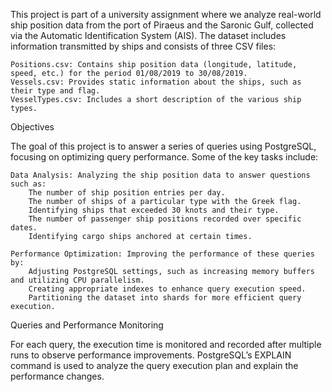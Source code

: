 This project is part of a university assignment where we analyze real-world ship position data from the port of Piraeus and the Saronic Gulf, collected via the Automatic Identification System (AIS). The dataset includes information transmitted by ships and consists of three CSV files:

    Positions.csv: Contains ship position data (longitude, latitude, speed, etc.) for the period 01/08/2019 to 30/08/2019.
    Vessels.csv: Provides static information about the ships, such as their type and flag.
    VesselTypes.csv: Includes a short description of the various ship types.

Objectives

The goal of this project is to answer a series of queries using PostgreSQL, focusing on optimizing query performance. Some of the key tasks include:

    Data Analysis: Analyzing the ship position data to answer questions such as:
        The number of ship position entries per day.
        The number of ships of a particular type with the Greek flag.
        Identifying ships that exceeded 30 knots and their type.
        The number of passenger ship positions recorded over specific dates.
        Identifying cargo ships anchored at certain times.

    Performance Optimization: Improving the performance of these queries by:
        Adjusting PostgreSQL settings, such as increasing memory buffers and utilizing CPU parallelism.
        Creating appropriate indexes to enhance query execution speed.
        Partitioning the dataset into shards for more efficient query execution.

Queries and Performance Monitoring

For each query, the execution time is monitored and recorded after multiple runs to observe performance improvements. PostgreSQL’s EXPLAIN command is used to analyze the query execution plan and explain the performance changes.
